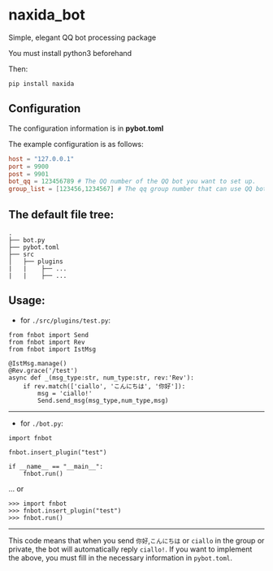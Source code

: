# naxida_bot
Simple, elegant QQ bot processing package

You must install python3 beforehand

Then:
```
pip install naxida
```

## Configuration
The configuration information is in **pybot.toml**

The example configuration is as follows:

```toml
host = "127.0.0.1"
port = 9900
post = 9901
bot_qq = 123456789 # The QQ number of the QQ bot you want to set up.
group_list = [123456,1234567] # The qq group number that can use QQ bot function.
```

## The default file tree:

```
.
├── bot.py
├── pybot.toml
├── src
│   ├── plugins
|   |    ├── ...
|   |    ├── ...
```


## Usage:

* for `./src/plugins/test.py`:

```
from fnbot import Send
from fnbot import Rev
from fnbot import IstMsg

@IstMsg.manage()
@Rev.grace('/test')
async def _(msg_type:str, num_type:str, rev:'Rev'):
    if rev.match(['ciallo', 'こんにちは', '你好']):
        msg = 'ciallo!'
        Send.send_msg(msg_type,num_type,msg)
```

---

* for `./bot.py`:

```
import fnbot

fnbot.insert_plugin("test")

if __name__ == "__main__":
    fnbot.run()
```

... or
```
>>> import fnbot
>>> fnbot.insert_plugin("test")
>>> fnbot.run()
```

---

This code means that when you send `你好`,`こんにちは` or `ciallo`
in the group or private, the bot will automatically reply `ciallo!`.
If you want to implement the above, you must fill in the necessary
information in `pybot.toml`.
